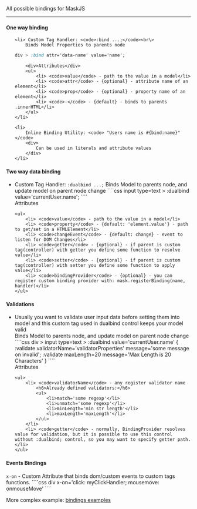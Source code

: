 All possible bindings for MaskJS
<hr/>
<h4>One way binding</h4>

<ul>

	<li> Custom Tag Handler: <code>:bind ...;</code><br\>
		Binds Model Properties to parents node
````css
div > :bind attr='data-name' value='name';
````
		<div>Attributes</div>
		<ul>
			<li> <code>value</code> - path to the value in a model</li>
			<li> <code>attr</code> - {optional} - attribute name of an element</li>
			<li> <code>prop</code> - {optional} - property name of an element</li>
			<li> <code>-</code> - {default} - binds to parents .innerHTML</li>
		</ul>		
	</li>
	
	<li>
		Inline Binding Utility: <code> "Users name is #{bind:name}"</code>
		<div>
			Can be used in literals and attribute values
		</div>
	</li>
</ul>

<h4>Two way data binding</h4>
<ul>
	<li> Custom Tag Handler: <code>:dualbind ...;</code><br\>
	Binds Model to parents node, and update model on parent node change
````css
input type=text > :dualbind value='currentUser.name';
````
	<div>Attributes</div>

	<ul>
		<li> <code>value</code> - path to the value in a model</li>
		<li> <code>property</code> - {default: 'element.value'} - path to get/set in a HTMLElement</li>
		<li> <code>changeEvent</code> - {default: change} - event to listen for DOM Changes</li>
		<li> <code>getter</code> - {optional} - if parent is custom tag(controller) with getter you define some function to resolve value</li>
		<li> <code>setter</code> - {optional} - if parent is custom tag(controller) with setter you define some function to apply value</li>
		<li> <code>bindingProvider</code> - {optional} - you can register custom binding provider with: mask.registerBinding(name, handler)</li>
	</ul>	
</ul>

<h4>Validations</h4>
<ul>
	<li> Usually you want to validate user input data before setting them into model and this custom tag used in dualbind control keeps your model valid</li>
	Binds Model to parents node, and update model on parent node change
````css
div > input type=text > :dualbind value='currentUser.name' {
	:validate validatorName='validatorProperties' message='some message on invalid';
	:validate maxLength=20 message='Max Length is 20 Characters'
}
````
	<div>Attributes</div>

	<ul>
		<li> <code>validatorName</code> - any register validator name
			<h6>Already defined validators:</h6>
			<ul>
				<li>match='some regexp'</li>
				<li>unmatch='some regexp'</li>
				<li>minLength='min str length'</li>
				<li>maxLength='maxLength'</li>
			</ul>
		</li>
		<li> <code>getter</code> - normally, BindingProvider resolves value for validation, but it is possible to use this control without :dualbind; control, so you may want to specify getter path.</li>		
	</ul>	
</ul>

<h4>Events Bindings</h4>
<code>x-on</code> - Custom Attribute that binds dom/custom events to custom tags functions. 
````css
div x-on='click: myClickHandler; mousemove: onmouseMove'
````



More complex example:
<a href='.dev/index.dev.html'>bindings examples</a>